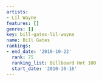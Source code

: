 ```yaml
---
artists:
- Lil Wayne
features: []
genres: []
key: bill-gates-lil-wayne
name: Bill Gates
rankings:
- end_date: '2010-10-22'
  rank: 75
  ranking_list: Billboard Hot 100
  start_date: '2010-10-16'
---
```



